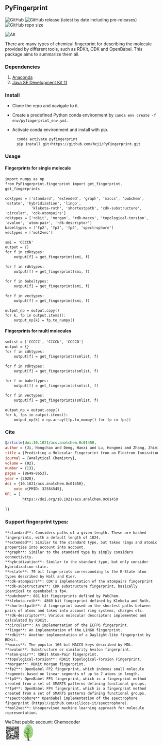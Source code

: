 ## PyFingerprint

![GitHub](https://img.shields.io/github/license/hcji/PyFingerprint)
![GitHub release (latest by date including pre-releases)](https://img.shields.io/github/v/release/hcji/PyFingerprint?include_prereleases)
![GitHub repo size](https://img.shields.io/github/repo-size/hcji/PyFingerprint)

![Alt](https://repobeats.axiom.co/api/embed/f249efac1950e934a8a88addc0cc562f319977f2.svg "Repobeats analytics image")

There are many types of chemical fingerprint for describing the molecule provided by different tools, such as RDKit, CDK and OpenBabel. This package aims to summarize them all.

### Dependencies

 1. [Anaconda](https://www.anaconda.com/products/individual) 
 2. [Java SE Development Kit 11](https://www.oracle.com/java/technologies/java-se-development-kit11-downloads.html) 
 
### Install

- Clone the repo and navigate to it.
- Create a predefined Python conda environment by `conda env create -f env/pyfingerprint_env.yml`.
- Activate conda environment and install with pip.
    
        conda activate pyfingerprint
        pip install git+https://github.com/hcji/PyFingerprint.git

### Usage
#### Fingerprints for single molecule

    import numpy as np
    from PyFingerprint.fingerprint import get_fingerprint, get_fingerprints

    cdktypes = ['standard', 'extended', 'graph', 'maccs', 'pubchem', 'estate', 'hybridization', 'lingo', 
                'klekota-roth', 'shortestpath', 'cdk-substructure', 'circular', 'cdk-atompairs']
    rdktypes = ['rdkit', 'morgan', 'rdk-maccs', 'topological-torsion', 'avalon', 'atom-pair', 'rdk-descriptor']
    babeltypes = ['fp2', 'fp3', 'fp4', 'spectrophore']
    vectypes = ['mol2vec']

    smi = 'CCCCN'
    output = {}
    for f in cdktypes:
        output[f] = get_fingerprint(smi, f)

    for f in rdktypes:
        output[f] = get_fingerprint(smi, f)
        
    for f in babeltypes:
        output[f] = get_fingerprint(smi, f)
        
    for f in vectypes:
        output[f] = get_fingerprint(smi, f)

    output_np = output.copy()
    for k, fp in output.items():
        output_np[k] = fp.to_numpy()
        
#### Fingerprints for multi molecules

    smlist = ['CCCCC', 'CCCCN', 'CCCCO']    
    output = {}
    for f in cdktypes:
        output[f] = get_fingerprints(smlist, f)

    for f in rdktypes:
        output[f] = get_fingerprints(smlist, f)
        
    for f in babeltypes:
        output[f] = get_fingerprints(smlist, f)
        
    for f in vectypes:
        output[f] = get_fingerprints(smlist, f)

    output_np = output.copy()
    for k, fps in output.items():
        output_np[k] = np.array([fp.to_numpy() for fp in fps])
	
### Cite

```bibtex
@article{doi:10.1021/acs.analchem.0c01450,
author = {Ji, Hongchao and Deng, Hanzi and Lu, Hongmei and Zhang, Zhimin},
title = {Predicting a Molecular Fingerprint from an Electron Ionization Mass Spectrum with Deep Neural Networks},
journal = {Analytical Chemistry},
volume = {92},
number = {13},
pages = {8649-8653},
year = {2020},
doi = {10.1021/acs.analchem.0c01450},
    note ={PMID: 32584545},
URL = { 
        https://doi.org/10.1021/acs.analchem.0c01450
    
}}
```

### Support fingerprint types:

	**standard**: Considers paths of a given length. These are hashed fingerprints, with a default length of 1024.
	**extended**: Similar to the standard type, but takes rings and atomic properties into account into account.
	**graph**: Similar to the standard type by simply considers connectivity.
	**hybridization**: Similar to the standard type, but only consider hybridization state.
	**estate**: 79 bit fingerprints corresponding to the E-State atom types described by Hall and Kier.
    **cdk-atompairs**: CDK's implementation of the atompairs fingerprint
    **cdk-substructure**: CDK substructure fingerprint, basically identical to openbabel's fp4.
	**pubchem**: 881 bit fingerprints defined by PubChem.
	**klekota-roth**: 4860 bit fingerprint defined by Klekota and Roth.
	**shortestpath**: A fingerprint based on the shortest paths between pairs of atoms and takes into account ring systems, charges etc.
    **rdk-descriptor**: Various molecular descriptors implemented and calculated by RDKit.
	**circular**: An implementation of the ECFP6 fingerprint.
	**lingo**: An implementation of the LINGO fingerprint.
	**rdkit**: Another implementation of a Daylight-like fingerprint by RDKit.
	**maccs**: The popular 166 bit MACCS keys described by MDL.
	**avalon**: Substructure or similarity Avalon fingerprint.
	**atom-pair**: RDKit Atom-Pair fingerprint.
	**topological-torsion**: RDKit Topological-Torsion Fingerprint.
	**morgan**: RDKit Morgan fingerprint.
	**fp2**: OpenBabel FP2 fingerprint, which indexes small molecule fragments based on linear segments of up to 7 atoms in length.
	**fp3**: OpenBabel FP3 fingerprint, which is a fingerprint method created from a set of SMARTS patterns defining functional groups.
	**fp4**: OpenBabel FP4 fingerprint, which is a fingerprint method created from a set of SMARTS patterns defining functional groups.
    **spectrophore** Openbabel implementation of the spectrophore fingerprint (https://github.com/silicos-it/spectrophore).
	**mol2vec**: Unsupervised machine learning approach for mulecule representation.  

WeChat public account: Chemocoder    
<img align="center" src="https://github.com/hcji/hcji/blob/main/img/qrcode.jpg" width="20%"/>
